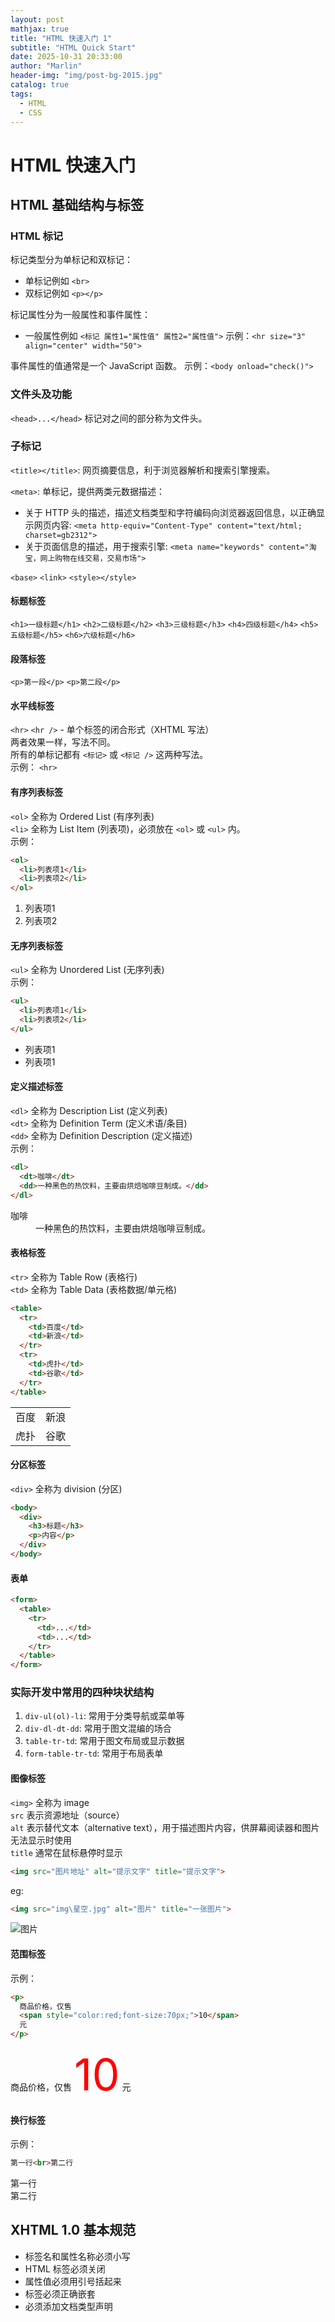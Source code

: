 ```yaml
---
layout: post
mathjax: true
title: "HTML 快速入门 1"
subtitle: "HTML Quick Start"
date: 2025-10-31 20:33:00
author: "Marlin"
header-img: "img/post-bg-2015.jpg"
catalog: true
tags:
  - HTML
  - CSS
---
```


# HTML 快速入门

## HTML 基础结构与标签

### HTML 标记

标记类型分为单标记和双标记：  
- 单标记例如 `<br>`  
- 双标记例如 `<p></p>`  

标记属性分为一般属性和事件属性：
- 一般属性例如 `<标记 属性1="属性值" 属性2="属性值">`
  示例：`<hr size="3" align="center" width="50">`

事件属性的值通常是一个 JavaScript 函数。
示例：`<body onload="check()">`

### 文件头及功能

`<head>...</head>` 标记对之间的部分称为文件头。

### 子标记

`<title></title>`: 网页摘要信息，利于浏览器解析和搜索引擎搜索。

`<meta>`: 单标记，提供两类元数据描述：  
- 关于 HTTP 头的描述，描述文档类型和字符编码向浏览器返回信息，以正确显示网页内容: `<meta http-equiv="Content-Type" content="text/html; charset=gb2312">`  
- 关于页面信息的描述，用于搜索引擎: `<meta name="keywords" content="淘宝，网上购物在线交易，交易市场">`

`<base>`
`<link>`
`<style></style>`

#### 标题标签

`<h1>一级标题</h1>`
`<h2>二级标题</h2>`
`<h3>三级标题</h3>`
`<h4>四级标题</h4>`
`<h5>五级标题</h5>`
`<h6>六级标题</h6>`

#### 段落标签

`<p>第一段</p>`
`<p>第二段</p>`

#### 水平线标签

`<hr>`
`<hr />` - 单个标签的闭合形式（XHTML 写法）  
两者效果一样，写法不同。  
所有的单标记都有 `<标记>` 或 `<标记 />` 这两种写法。  
示例：
`<hr>`

#### 有序列表标签

`<ol>` 全称为 Ordered List (有序列表)  
`<li>` 全称为 List Item (列表项)，必须放在 `<ol>` 或 `<ul>` 内。  
示例：

```html
<ol>
  <li>列表项1</li>
  <li>列表项2</li>
</ol>
```

<ol>
  <li>列表项1</li>
  <li>列表项2</li>
</ol>

#### 无序列表标签

`<ul>` 全称为 Unordered List (无序列表)  
示例：

```html
<ul>
  <li>列表项1</li>
  <li>列表项2</li>
</ul>
```

<ul>
  <li>列表项1</li>
  <li>列表项1</li>
</ul>

#### 定义描述标签

`<dl>` 全称为 Description List (定义列表)  
`<dt>` 全称为 Definition Term (定义术语/条目)  
`<dd>` 全称为 Definition Description (定义描述)  
示例：

```html
<dl>
  <dt>咖啡</dt>
  <dd>一种黑色的热饮料，主要由烘焙咖啡豆制成。</dd>
</dl>
```
<dl>
  <dt>咖啡</dt>
  <dd>一种黑色的热饮料，主要由烘焙咖啡豆制成。</dd>
</dl>


#### 表格标签

`<tr>` 全称为 Table Row (表格行)  
`<td>` 全称为 Table Data (表格数据/单元格)  

```html
<table>
  <tr>
    <td>百度</td>
    <td>新浪</td>
  </tr>
  <tr>
    <td>虎扑</td>
    <td>谷歌</td>
  </tr>
</table>
```

<table>
  <tr>
    <td>百度</td>
    <td>新浪</td>
  </tr>
  <tr>
    <td>虎扑</td>
    <td>谷歌</td>
  </tr>
</table>

#### 分区标签

`<div>` 全称为 division (分区)

```html
<body>
  <div>
    <h3>标题</h3>
    <p>内容</p>
  </div>
</body>
```

#### 表单

```html
<form>
  <table>
    <tr>
      <td>...</td>
      <td>...</td>
    </tr>
  </table>
</form>
```

### 实际开发中常用的四种块状结构

1. `div-ul(ol)-li`: 常用于分类导航或菜单等
2. `div-dl-dt-dd`: 常用于图文混编的场合
3. `table-tr-td`: 常用于图文布局或显示数据
4. `form-table-tr-td`: 常用于布局表单

#### 图像标签

`<img>` 全称为 image  
`src` 表示资源地址（source）  
`alt` 表示替代文本（alternative text），用于描述图片内容，供屏幕阅读器和图片无法显示时使用  
`title` 通常在鼠标悬停时显示

```html
<img src="图片地址" alt="提示文字" title="提示文字">
```

eg:

```html
<img src="img\星空.jpg" alt="图片" title="一张图片">
```

<img src="img\星空.jpg" alt="图片" title="一张图片">

#### 范围标签

示例：

```html
<p>
  商品价格，仅售
  <span style="color:red;font-size:70px;">10</span>
  元
</p>
```

<p>商品价格，仅售
<span style="color:red;font-size:70px;">10</span>
元
</p>

#### 换行标签

示例：

```html
第一行<br>第二行
```

第一行<br>第二行

## XHTML 1.0 基本规范

- 标签名和属性名称必须小写
- HTML 标签必须关闭
- 属性值必须用引号括起来
- 标签必须正确嵌套
- 必须添加文档类型声明
